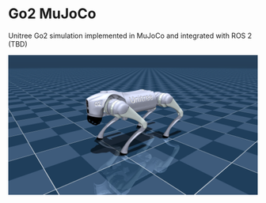 # Go2 MuJoCo

Unitree Go2 simulation implemented in MuJoCo and integrated with ROS 2 (TBD)

![Go2 quadruped in MuJoCo](unitree_go2/go2.png)
